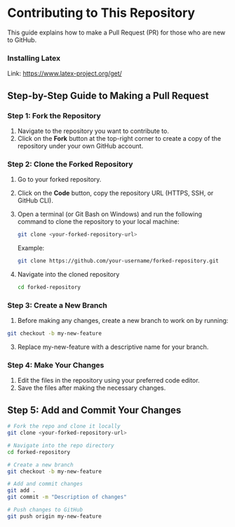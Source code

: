 # Contributing to This Repository

This guide explains how to make a Pull Request (PR) for those who are new to GitHub.

### Installing Latex
Link: https://www.latex-project.org/get/

## Step-by-Step Guide to Making a Pull Request

### Step 1: Fork the Repository
1. Navigate to the repository you want to contribute to.
2. Click on the **Fork** button at the top-right corner to create a copy of the repository under your own GitHub account.

### Step 2: Clone the Forked Repository
1. Go to your forked repository.
2. Click on the **Code** button, copy the repository URL (HTTPS, SSH, or GitHub CLI).
3. Open a terminal (or Git Bash on Windows) and run the following command to clone the repository to your local machine:

   ```bash
   git clone <your-forked-repository-url>
   ```
   
   Example:
   ```bash
   git clone https://github.com/your-username/forked-repository.git
   ```
   
4. Navigate into the cloned repository
   
   ```bash
   cd forked-repository
   ```
   
### Step 3: Create a New Branch
1.	Before making any changes, create a new branch to work on by running:

   ```bash
   git checkout -b my-new-feature
   ```

3.	Replace my-new-feature with a descriptive name for your branch.

### Step 4: Make Your Changes
1.	Edit the files in the repository using your preferred code editor.
2.	Save the files after making the necessary changes.

## Step 5: Add and Commit Your Changes

   ``` bash
   # Fork the repo and clone it locally
   git clone <your-forked-repository-url>
   
   # Navigate into the repo directory
   cd forked-repository
   
   # Create a new branch
   git checkout -b my-new-feature
   
   # Add and commit changes
   git add .
   git commit -m "Description of changes"
   
   # Push changes to GitHub
   git push origin my-new-feature
   ```
